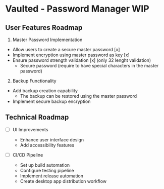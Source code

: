 # Vaulted - Password Manager WIP

## User Features Roadmap

1. Master Password Implementation

- Allow users to create a secure master password [x]
- Implement encryption using master password as key [x]
- Ensure password strength validation [x] (only 32 lenght validation)
  - Secure password (require to have special characters in the master password)

2. Backup Functionality

- Add backup creation capability
  - The backup can be restored using the master password
- Implement secure backup encryption

## Technical Roadmap

- [ ] UI Improvements

  - Enhance user interface design
  - Add accessibility features

- [ ] CI/CD Pipeline
  - Set up build automation
  - Configure testing pipeline
  - Implement release automation
  - Create desktop app distribution workflow
